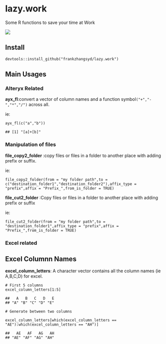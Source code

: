 lazy.work
=========

Some R functions to save your time at Work

[![](https://github.com/frankzhangsyd/lazy.work)](https://www.r-pkg.org/badges/version/lazy.work)

Install
-------

    devtools::install_github("frankzhangsyd/lazy.work")

Main Usages
-----------

### Alteryx Related

**ayx\_fl**:convert a vector of column names and a function
symbol`("+","-","*","/")` across all.

ie:

    ayx_fl(c("a","b"))

    ## [1] "[a]+[b]"

### Manipulation of files

**file\_copy2\_folder** :copy files or files in a folder to another
place with adding prefix or suffix.

ie:

    file_copy2_folder(from = "my folder path",to = c("destination_folder1","destination_folder2"),affix_type = "prefix",affix = "Prefix_",from_is_folder = TRUE)

**file\_cut2\_folder** :Copy files or files in a folder to another place
with adding prefix or suffix

ie:

    file_cut2_folder(from = "my folder path",to = "destination_folder1",affix_type = "prefix",affix = "Prefix_",from_is_folder = TRUE)

### Excel related

Excel Columnn Names
-------------------

**excel\_column\_letters**: A character vector contains all the column
names (ie A,B,C,D) for excel.

    # First 5 columns
    excel_column_letters[1:5]

    ##   A   B   C   D   E 
    ## "A" "B" "C" "D" "E"

    # Generate between two columns

    excel_column_letters[which(excel_column_letters == "AE"):which(excel_column_letters == "AH")]

    ##   AE   AF   AG   AH 
    ## "AE" "AF" "AG" "AH"
